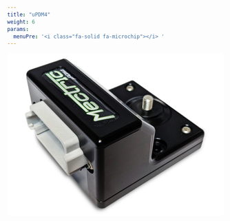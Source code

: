 ```yaml
---
title: "uPDM4"
weight: 6
params:
  menuPre: '<i class="fa-solid fa-microchip"></i> '
---
```


![MVIC](/assets/updm4_tsp.png)